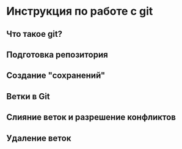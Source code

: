 # Инструкция по работе с git

## Что такое git?

## Подготовка репозитория

## Создание "сохранений"

## Ветки в Git

## Слияние веток и разрешение конфликтов

## Удаление веток 